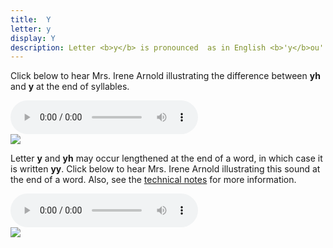 ```yaml
---
title:  Y
letter: y
display: Y
description: Letter <b>y</b> is pronounced  as in English <b>'y</b>ou' or '<b>y</b>ard'. This sound is common at the end of syllables as well as the beginning. This is a voiced sound (made with the vocal cords vibrating) and is distinct from Tanacross <b>yh</b>, which is the voiceless counterpart of <b>y</b>.
---
```




Click below to hear Mrs. Irene Arnold illustrating the difference between <b>yh</b> and <b>y</b> at the end of syllables.

<div class="audiobox">
<div class="audio">
<audio controls src="{{ site.baseurl }}/assets/audio/yh_y_comp.mp3" type="audio/mpeg">Your browser does not support the audio element.</audio>
</div>
<div class="text">
<img src="{{ site.baseurl }}/assets/gif/yh_y_comp.gif" border="0" />
</div>
</div>

Letter <b>y</b> and <b>yh</b> may occur lengthened at the end of a word, in which case it is written <b>yy</b>. Click below to hear Mrs. Irene Arnold illustrating this sound at the end of a word. Also, see the <a href="javascript:tech('y');">technical notes</a> for more information.

<div class="audiobox">
<div class="audio">
<audio controls src="{{ site.baseurl }}/assets/audio/yh_yy_comp.mp3" type="audio/mpeg">Your browser does not support the audio element.</audio>
</div>
<div class="text">
<img src="{{ site.baseurl }}/assets/gif/yh_yy_comp.gif" border="0" />
</div>
</div>
